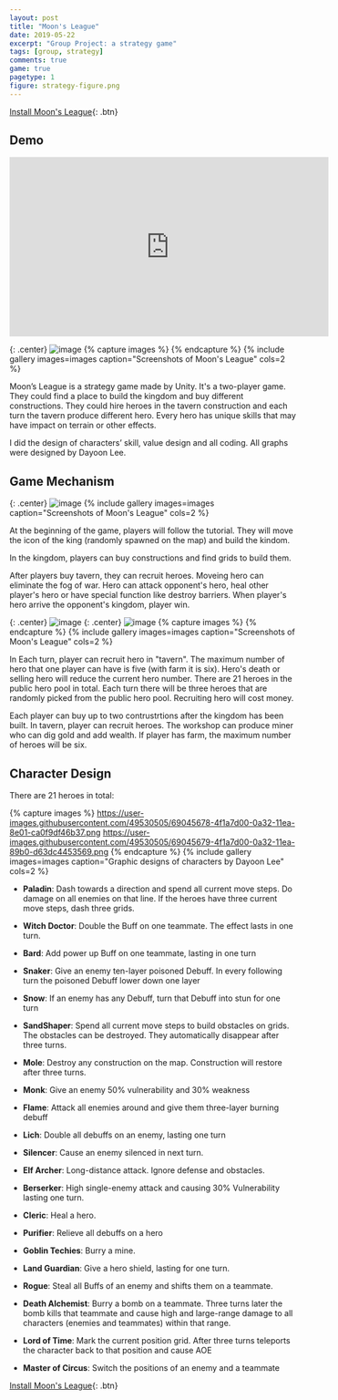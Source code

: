 ```yaml
---
layout: post
title: "Moon's League"
date: 2019-05-22
excerpt: "Group Project: a strategy game"
tags: [group, strategy]
comments: true
game: true
pagetype: 1
figure: strategy-figure.png
---
```


[Install Moon's League](https://muruc.itch.io/moons-league){: .btn}

## Demo

<iframe width="560" height="315" src="https://www.youtube.com/embed/PiBjiLdneK0" frameborder="0" allow="accelerometer; autoplay; encrypted-media; gyroscope; picture-in-picture" allowfullscreen></iframe>

{: .center}
![image](https://user-images.githubusercontent.com/49530505/69022293-d72e6180-09f5-11ea-92c0-be14255ae1d5.png "map")
{% capture images %}
{% endcapture %}
{% include gallery images=images caption="Screenshots of Moon's League" cols=2 %}
	

	
Moon’s League is a strategy game made by Unity. It's
a two-player game. They could find a place to build the
kingdom and buy different constructions. They could hire
heroes in the tavern construction and each turn the tavern
produce different hero. Every hero has unique skills that
may have impact on terrain or other effects. 

I did the
design of characters’ skill, value design and all coding. All graphs were designed by Dayoon Lee.

## Game Mechanism

{: .center}
![image](https://user-images.githubusercontent.com/49530505/69022302-df869c80-09f5-11ea-9245-bb8d8b3b6a39.png "screenshots")
{% include gallery images=images caption="Screenshots of Moon's League" cols=2 %}

At the beginning of the game, players will follow the tutorial. They will
move the icon of the king (randomly spawned on the map) and build the
kindom.

In the kingdom, players can buy constructions and find grids to build
them.

After players buy tavern, they can recruit heroes. Moveing hero can
eliminate the fog of war. Hero can attack opponent's hero, heal other
player's hero or have special function like destroy barriers.
When player's hero arrive the opponent's kingdom, player win.

{: .center}
![image](https://user-images.githubusercontent.com/49530505/69022303-df869c80-09f5-11ea-91eb-0b2aa618b833.png "screenshots")
{: .center}
![image](https://user-images.githubusercontent.com/49530505/69022301-deee0600-09f5-11ea-9757-059f51870760.png "screenshots")
{% capture images %}
{% endcapture %}
{% include gallery images=images caption="Screenshots of Moon's League" cols=2 %}

In Each turn, player can recruit hero in "tavern". The maximum
number of hero that one player can have is five (with farm it is six).
Hero's death or selling hero will reduce the current hero number.
There are 21 heroes in the public hero pool in total. Each turn
there will be three heroes that are randomly picked from the public
hero pool. Recruiting hero will cost money.

Each player can buy up to two contrustrtions after the kingdom
has been built.
In tavern, player can recruit heroes. The workshop can produce
miner who can dig gold and add wealth. If player has farm, the
maximum number of heroes will be six.

## Character Design

There are 21 heroes in total:

{% capture images %}
	https://user-images.githubusercontent.com/49530505/69045678-4f1a7d00-0a32-11ea-8e01-ca0f9df46b37.png
	https://user-images.githubusercontent.com/49530505/69045679-4f1a7d00-0a32-11ea-89b0-d63dc4453569.png
{% endcapture %}
{% include gallery images=images caption="Graphic designs of characters by Dayoon Lee" cols=2 %}

* <b>Paladin</b>: Dash towards a direction and spend all current move steps. Do damage on all enemies on that line. If the heroes have three current move steps, dash three grids.

* <b>Witch Doctor</b>: Double the Buff on one teammate. The effect lasts in one turn.

* <b>Bard</b>: Add power up Buff on one teammate, lasting in one turn

* <b>Snaker</b>: Give an enemy ten-layer poisoned Debuff. In every following turn the poisoned Debuff lower down one layer

* <b>Snow</b>:  If an enemy has any Debuff, turn that Debuff into stun for one turn

* <b>SandShaper</b>: Spend all current move steps to build obstacles on grids. The obstacles can be destroyed. They automatically disappear after three turns.

* <b>Mole</b>: Destroy any construction on the map. Construction will restore after three turns.

* <b>Monk</b>: Give an enemy 50% vulnerability and 30% weakness

* <b>Flame</b>: Attack all enemies around and give them three-layer burning debuff

* <b>Lich</b>: Double all debuffs on an enemy, lasting one turn

* <b>Silencer</b>: Cause an enemy silenced in next turn.

* <b>Elf Archer</b>: Long-distance attack. Ignore defense and obstacles.

* <b>Berserker</b>: High single-enemy attack and causing 30% Vulnerability lasting one turn.

* <b>Cleric</b>: Heal a hero.

* <b>Purifier</b>: Relieve all debuffs on a hero

* <b>Goblin Techies</b>: Burry a mine.

* <b>Land Guardian</b>: Give a hero shield, lasting for one turn.

* <b>Rogue</b>: Steal all Buffs of an enemy and shifts them on a teammate.

* <b>Death Alchemist</b>: Burry a bomb on a teammate. Three turns later the bomb kills that teammate and cause high and large-range damage to all characters (enemies and teammates) within that range.

* <b>Lord of Time</b>: Mark the current position grid. After three turns teleports the character back to that position and cause AOE 

* <b>Master of Circus</b>: Switch the positions of an enemy and a teammate

[Install Moon's League](https://muruc.itch.io/moons-league){: .btn}